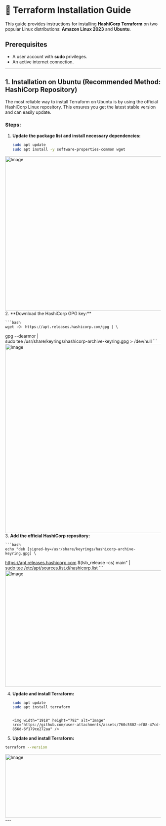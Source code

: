 # 🚀 Terraform Installation Guide

This guide provides instructions for installing **HashiCorp Terraform** on two popular Linux distributions: **Amazon Linux 2023** and **Ubuntu**.

## Prerequisites

* A user account with **sudo** privileges.
* An active internet connection.

---

## 1. Installation on Ubuntu (Recommended Method: HashiCorp Repository)

The most reliable way to install Terraform on Ubuntu is by using the official HashiCorp Linux repository. This ensures you get the latest stable version and can easily update.

### Steps:

1.  **Update the package list and install necessary dependencies:**

    ```bash
    sudo apt update
    sudo apt install -y software-properties-common wget
    ```
<img width="1000" height="500" alt="Image" src="https://github.com/user-attachments/assets/56e7da6b-5b1b-49b7-84c4-ee41d998835f" />
2.  **Download the HashiCorp GPG key:**

    ```bash
    wget -O- https://apt.releases.hashicorp.com/gpg | \
gpg --dearmor | \
sudo tee /usr/share/keyrings/hashicorp-archive-keyring.gpg > /dev/null
    ```
<img width="1400" height="612" alt="Image" src="https://github.com/user-attachments/assets/3aae4d47-8198-41aa-8ed1-3be841298a4c" />
3.  **Add the official HashiCorp repository:**

    ```bash
    echo "deb [signed-by=/usr/share/keyrings/hashicorp-archive-keyring.gpg] \
https://apt.releases.hashicorp.com $(lsb_release -cs) main" | \
sudo tee /etc/apt/sources.list.d/hashicorp.list
    ```
<img width="1932" height="376" alt="Image" src="https://github.com/user-attachments/assets/b5beaff7-e4a7-4c18-a0b7-f2d17ac29924" />

4.  **Update and install Terraform:**

    ```bash
    sudo apt update
    sudo apt install terraform


    
    ```
        <img width="1918" height="792" alt="Image" src="https://github.com/user-attachments/assets/760c5802-ef88-47cd-856d-6f179ce272aa" />

5.  **Update and install Terraform:**
```bash
terraform --version
```
<img width="1024" height="205" alt="Image" src="https://github.com/user-attachments/assets/617fc8cc-07f9-40ab-b2c1-96c96454d356" />
---
